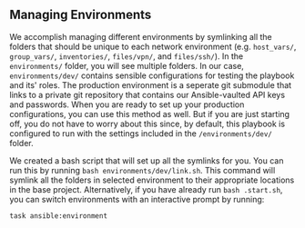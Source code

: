 ## Managing Environments

We accomplish managing different environments by symlinking all the folders that should be unique to each network environment (e.g. `host_vars/`, `group_vars/`, `inventories/`, `files/vpn/`, and `files/ssh/`). In the `environments/` folder, you will see multiple folders. In our case, `environments/dev/` contains sensible configurations for testing the playbook and its' roles. The production environment is a seperate git submodule that links to a private git repository that contains our Ansible-vaulted API keys and passwords. When you are ready to set up your production configurations, you can use this method as well. But if you are just starting off, you do not have to worry about this since, by default, this playbook is configured to run with the settings included in the `/environments/dev/` folder.

We created a bash script that will set up all the symlinks for you. You can run this by running `bash environments/dev/link.sh`. This command will symlink all the folders in selected environment to their appropriate locations in the base project. Alternatively, if you have already run `bash .start.sh`, you can switch environments with an interactive prompt by running:

```
task ansible:environment
```
